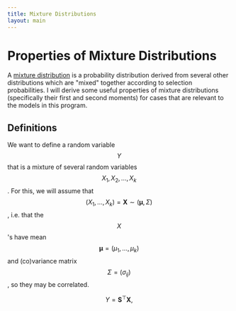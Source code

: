 ```yaml
---
title: Mixture Distributions
layout: main
---
```


# Properties of Mixture Distributions

A [mixture distribution](https://en.wikipedia.org/wiki/Mixture_distribution) is
a probability distribution derived from several other distributions which are 
"mixed" together according to selection probabilities. I will derive some
useful properties of mixture distributions (specifically their first and second
moments) for cases that are relevant to the models in this program.

## Definitions

We want to define a random variable $$Y$$ that is a mixture of several random
variables $$X_1, X_2, \dots, X_k$$. For this, we will assume that
$$(X_1,\dots,X_k) = \boldsymbol{X} \sim (\boldsymbol{\mu},\Sigma)$$, i.e. that
the $$X$$'s have mean $$\boldsymbol{\mu} = (\mu_1,\dots,\mu_k)$$ and
(co)variance matrix $$\Sigma = (\sigma_{ij})$$, so they may be correlated.

$$Y = \boldsymbol{S}^\top \boldsymbol{X},$$


